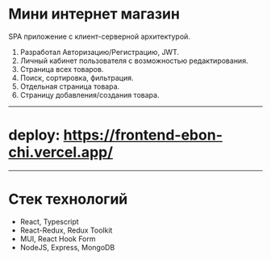 # Мини интернет магазин
SPA приложение с клиент-серверной архитектурой.

1. Разработал Авторизацию/Регистрацию, JWT.
2. Личный кабинет пользователя с возможностью редактирования.
3. Страница всех товаров.
4. Поиск, сортировка, фильтрация.
5. Отдельная страница товара.
6. Страницу добавления/создания товара.
___
# deploy: https://frontend-ebon-chi.vercel.app/
___
# Стек технологий
- React, Typescript
- React-Redux, Redux Toolkit
- MUI, React Hook Form
- NodeJS, Express, MongoDB
